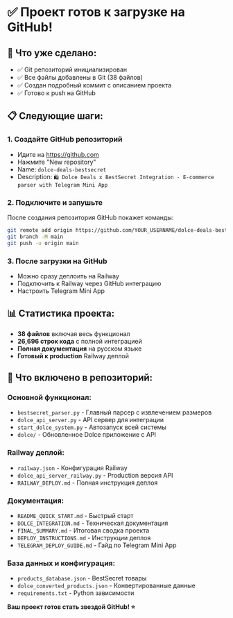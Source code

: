 # ✅ Проект готов к загрузке на GitHub!

## 🚀 Что уже сделано:
- ✅ Git репозиторий инициализирован
- ✅ Все файлы добавлены в Git (38 файлов)
- ✅ Создан подробный коммит с описанием проекта
- ✅ Готово к push на GitHub

## 📋 Следующие шаги:

### 1. Создайте GitHub репозиторий
- Идите на https://github.com
- Нажмите "New repository"
- Name: `dolce-deals-bestsecret`
- Description: `🛍️ Dolce Deals x BestSecret Integration - E-commerce parser with Telegram Mini App`

### 2. Подключите и запушьте
После создания репозитория GitHub покажет команды:
```bash
git remote add origin https://github.com/YOUR_USERNAME/dolce-deals-bestsecret.git
git branch -M main
git push -u origin main
```

### 3. После загрузки на GitHub
- Можно сразу деплоить на Railway
- Подключить к Railway через GitHub интеграцию
- Настроить Telegram Mini App

## 📊 Статистика проекта:
- **38 файлов** включая весь функционал
- **26,696 строк кода** с полной интеграцией
- **Полная документация** на русском языке
- **Готовый к production** Railway деплой

## 🎯 Что включено в репозиторий:

### Основной функционал:
- `bestsecret_parser.py` - Главный парсер с извлечением размеров
- `dolce_api_server.py` - API сервер для интеграции
- `start_dolce_system.py` - Автозапуск всей системы
- `dolce/` - Обновленное Dolce приложение с API

### Railway деплой:
- `railway.json` - Конфигурация Railway
- `dolce_api_server_railway.py` - Production версия API
- `RAILWAY_DEPLOY.md` - Полная инструкция деплоя

### Документация:
- `README_QUICK_START.md` - Быстрый старт
- `DOLCE_INTEGRATION.md` - Техническая документация  
- `FINAL_SUMMARY.md` - Итоговая сводка проекта
- `DEPLOY_INSTRUCTIONS.md` - Инструкции деплоя
- `TELEGRAM_DEPLOY_GUIDE.md` - Гайд по Telegram Mini App

### База данных и конфигурация:
- `products_database.json` - BestSecret товары
- `dolce_converted_products.json` - Конвертированные данные
- `requirements.txt` - Python зависимости

**Ваш проект готов стать звездой GitHub! ⭐**